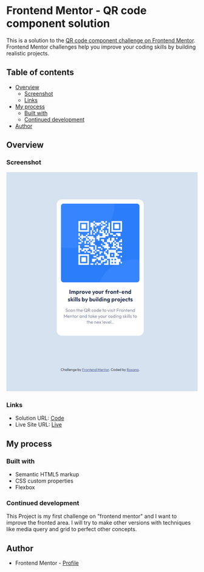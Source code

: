# Frontend Mentor - QR code component solution

This is a solution to the [QR code component challenge on Frontend Mentor](https://www.frontendmentor.io/challenges/qr-code-component-iux_sIO_H). Frontend Mentor challenges help you improve your coding skills by building realistic projects. 

## Table of contents

- [Overview](#overview)
  - [Screenshot](#screenshot)
  - [Links](#links)
- [My process](#my-process)
  - [Built with](#built-with)
  - [Continued development](#continued-development)
- [Author](#author)

## Overview

### Screenshot

![QR - Solution](./design/img-solution.jpg)

### Links

- Solution URL: [Code](https://github.com/Roxchs/frontmentor-challenges/tree/main/qr-code-component)
- Live Site URL: [Live](https://roxchs.github.io/frontmentor-challenges/qr-code-component/index.html)

## My process

### Built with

- Semantic HTML5 markup
- CSS custom properties
- Flexbox


### Continued development

This Project is my first challenge on "frontend mentor" and I want to improve the fronted area. I will try to make other versions with techniques like media query and grid to perfect other concepts.

## Author

- Frontend Mentor - [Profile](https://www.frontendmentor.io/profile/Roxchs)